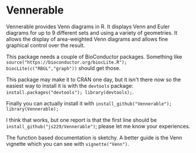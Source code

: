 # Vennerable

Vennerable provides Venn diagrams in R. 
It displays Venn and Euler diagrams for up to 9 different sets and using a variety of geometries. 
It allows the display of area-weighted Venn diagrams and allows fine graphical control over the result.

This package needs a couple of BioConductor packages. Something like
`source("https://bioconductor.org/biocLite.R");
biocLite(c("RBGL","graph"))`
should get those.

This package may make it to CRAN one day, but it isn't there now so the easiest way to install it is with the `devtools` package:
`install.packages("devtools"); library(devtools);`. 

Finally you can actually install it with 
`install_github("Vennerable");
library(Vennerable);`

I think that works, but one report is that the first line should be `install_github("js229/Vennerable")`; please let me know your experiences.

The function based documentation is sketchy. A better guide is the Venn vignette which you can see with
`vignette("Venn")`. 

